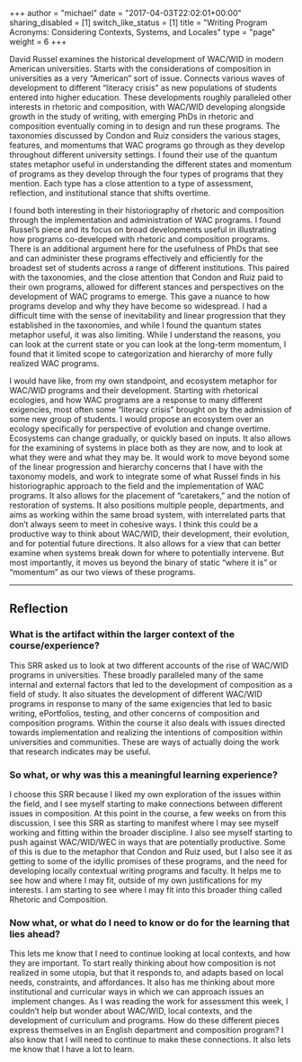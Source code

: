 +++
author = "michael"
date = "2017-04-03T22:02:01+00:00"
sharing_disabled = [1]
switch_like_status = [1]
title = "Writing Program Acronyms: Considering Contexts, Systems, and Locales"
type = "page"
weight = 6
+++

David Russel examines the historical development of WAC/WID in modern American universities. Starts with the considerations of composition in universities as a very “American” sort of issue. Connects various waves of development to different “literacy crisis” as new populations of students entered into higher education. These developments roughly paralleled other interests in rhetoric and composition, with WAC/WID developing alongside growth in the study of writing, with emerging PhDs in rhetoric and composition eventually coming in to design and run these programs. The taxonomies discussed by Condon and Ruiz considers the various stages, features, and momentums that WAC programs go through as they develop throughout different university settings. I found their use of the quantum states metaphor useful in understanding the different states and momentum of programs as they develop through the four types of programs that they mention. Each type has a close attention to a type of assessment, reflection, and institutional stance that shifts overtime.

I found both interesting in their historiography of rhetoric and composition through the implementation and administration of WAC programs. I found Russel’s piece and its focus on broad developments useful in illustrating how programs co-developed with rhetoric and composition programs. There is an additional argument here for the usefulness of PhDs that see and can administer these programs effectively and efficiently for the broadest set of students across a range of different institutions. This paired with the taxonomies, and the close attention that Condon and Ruiz paid to their own programs, allowed for different stances and perspectives on the development of WAC programs to emerge. This gave a nuance to how programs develop and why they have become so widespread. I had a difficult time with the sense of inevitability and linear progression that they established in the taxonomies, and while I found the quantum states metaphor useful, it was also limiting. While I understand the reasons, you can look at the current state or you can look at the long-term momentum, I found that it limited scope to categorization and hierarchy of more fully realized WAC programs.

I would have like, from my own standpoint, and ecosystem metaphor for WAC/WID programs and their development. Starting with rhetorical ecologies, and how WAC programs are a response to many different exigencies, most often some “literacy crisis” brought on by the admission of some new group of students. I would propose an ecosystem over an ecology specifically for perspective of evolution and change overtime. Ecosystems can change gradually, or quickly based on inputs. It also allows for the examining of systems in place both as they are now, and to look at what they were and what they may be. It would work to move beyond some of the linear progression and hierarchy concerns that I have with the taxonomy models, and work to integrate some of what Russel finds in his historiographic approach to the field and the implementation of WAC programs. It also allows for the placement of “caretakers,” and the notion of restoration of systems. It also positions multiple people, departments, and aims as working within the same broad system, with interrelated parts that don’t always seem to meet in cohesive ways. I think this could be a productive way to think about WAC/WID, their development, their evolution, and for potential future directions. It also allows for a view that can better examine when systems break down for where to potentially intervene. But most importantly, it moves us beyond the binary of static “where it is” or “momentum” as our two views of these programs.

* * *

## Reflection

### What is the artifact within the larger context of the course/experience?

This SRR asked us to look at two different accounts of the rise of WAC/WID programs in universities. These broadly paralleled many of the same internal and external factors that led to the development of composition as a field of study. It also situates the development of different WAC/WID programs in response to many of the same exigencies that led to basic writing, ePortfolios, testing, and other concerns of composition and composition programs. Within the course it also deals with issues directed towards implementation and realizing the intentions of composition within universities and communities. These are ways of actually doing the work that research indicates may be useful.

### So what, or why was this a meaningful learning experience?

I choose this SRR because I liked my own exploration of the issues within the field, and I see myself starting to make connections between different issues in composition. At this point in the course, a few weeks on from this discussion, I see this SRR as starting to manifest where I may see myself working and fitting within the broader discipline. I also see myself starting to push against WAC/WID/WEC in ways that are potentially productive. Some of this is due to the metaphor that Condon and Ruiz used, but I also see it as getting to some of the idyllic promises of these programs, and the need for developing locally contextual writing programs and faculty. It helps me to see how and where I may fit, outside of my own justifications for my interests. I am starting to see where I may fit into this broader thing called Rhetoric and Composition.

### Now what, or what do I need to know or do for the learning that lies ahead?

This lets me know that I need to continue looking at local contexts, and how they are important. To start really thinking about how composition is not realized in some utopia, but that it responds to, and adapts based on local needs, constraints, and affordances. It also has me thinking about more institutional and curricular ways in which we can approach issues an  implement changes. As I was reading the work for assessment this week, I couldn&#8217;t help but wonder about WAC/WID, local contexts, and the development of curriculum and programs. How do these different pieces express themselves in an English department and composition program? I also know that I will need to continue to make these connections. It also lets me know that I have a lot to learn.
